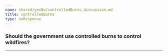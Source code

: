 ```yaml
---
name: shared/yesNo/controlledBurns_discussion.md
title: controlledBurns
type: noResponse
---
```


### Should the government use controlled burns to control wildfires?

---

